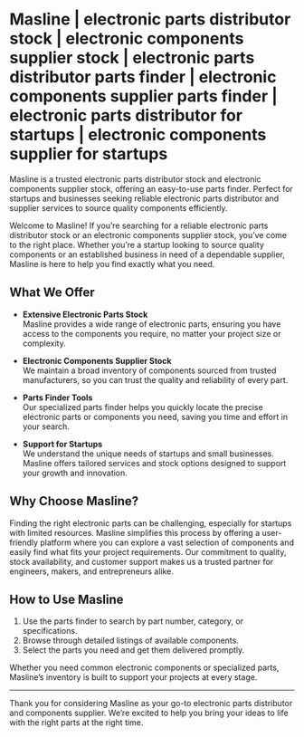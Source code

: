 # Masline | electronic parts distributor stock | electronic components supplier stock | electronic parts distributor parts finder | electronic components supplier parts finder |  electronic parts distributor for startups | electronic components supplier for startups

Masline is a trusted electronic parts distributor stock and electronic components supplier stock, offering an easy-to-use parts finder. Perfect for startups and businesses seeking reliable electronic parts distributor and supplier services to source quality components efficiently.

Welcome to Masline! If you’re searching for a reliable electronic parts distributor stock or an electronic components supplier stock, you’ve come to the right place. Whether you’re a startup looking to source quality components or an established business in need of a dependable supplier, Masline is here to help you find exactly what you need.

## What We Offer

- **Extensive Electronic Parts Stock**  
  Masline provides a wide range of electronic parts, ensuring you have access to the components you require, no matter your project size or complexity.

- **Electronic Components Supplier Stock**  
  We maintain a broad inventory of components sourced from trusted manufacturers, so you can trust the quality and reliability of every part.

- **Parts Finder Tools**  
  Our specialized parts finder helps you quickly locate the precise electronic parts or components you need, saving you time and effort in your search.

- **Support for Startups**  
  We understand the unique needs of startups and small businesses. Masline offers tailored services and stock options designed to support your growth and innovation.

## Why Choose Masline?

Finding the right electronic parts can be challenging, especially for startups with limited resources. Masline simplifies this process by offering a user-friendly platform where you can explore a vast selection of components and easily find what fits your project requirements. Our commitment to quality, stock availability, and customer support makes us a trusted partner for engineers, makers, and entrepreneurs alike.

## How to Use Masline

1. Use the parts finder to search by part number, category, or specifications.  
2. Browse through detailed listings of available components.  
3. Select the parts you need and get them delivered promptly.

Whether you need common electronic components or specialized parts, Masline’s inventory is built to support your projects at every stage.

---

Thank you for considering Masline as your go-to electronic parts distributor and components supplier. We’re excited to help you bring your ideas to life with the right parts at the right time.

